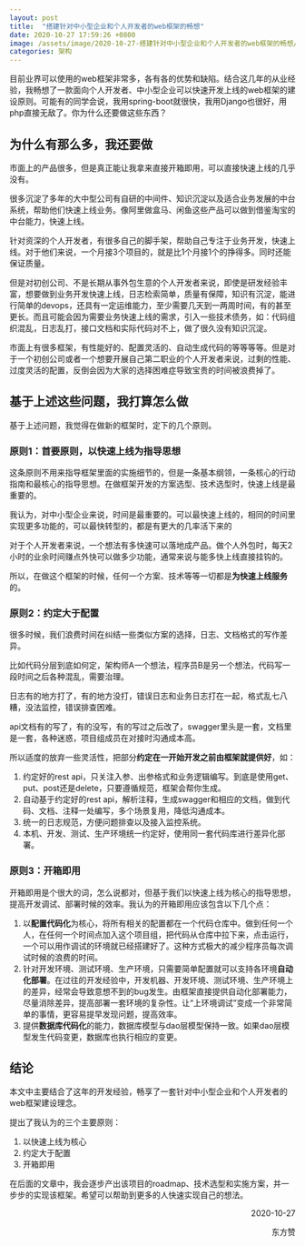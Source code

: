 ```yaml
---
layout: post
title:  "搭建针对中小型企业和个人开发者的web框架的畅想"
date: 2020-10-27 17:59:26 +0800
image: /assets/image/2020-10-27-搭建针对中小型企业和个人开发者的web框架的畅想/20200910123404.jpg
categories: 架构
---
```


目前业界可以使用的web框架非常多，各有各的优势和缺陷。结合这几年的从业经验，我畅想了一款面向个人开发者、中小型企业可以快速开发上线的web框架的建设原则。可能有的同学会说，我用spring-boot就很快，我用Django也很好，用php直接无敌了。你为什么还要做这些东西？

## 为什么有那么多，我还要做
市面上的产品很多，但是真正能让我拿来直接开箱即用，可以直接快速上线的几乎没有。

很多沉淀了多年的大中型公司有自研的中间件、知识沉淀以及适合业务发展的中台系统，帮助他们快速上线业务。像阿里做盒马、闲鱼这些产品可以做到借鉴淘宝的中台能力，快速上线。

针对资深的个人开发者，有很多自己的脚手架，帮助自己专注于业务开发，快速上线。对于他们来说，一个月接3个项目的，就是比1个月接1个的挣得多。同时还能保证质量。

但是对初创公司、不是长期从事外包生意的个人开发者来说，即使是研发经验丰富，想要做到业务开发快速上线，日志检索简单，质量有保障，知识有沉淀，能进行简单的devops，还具有一定运维能力，至少需要几天到一两周时间，有的甚至更长。而且可能会因为需要业务快速上线的需求，引入一些技术债务，如：代码组织混乱，日志乱打，接口文档和实际代码对不上，做了很久没有知识沉淀。

市面上有很多框架，有性能好的、配置灵活的、自动生成代码的等等等等。但是对于一个初创公司或者一个想要开展自己第二职业的个人开发者来说，过剩的性能、过度灵活的配置，反倒会因为大家的选择困难症导致宝贵的时间被浪费掉了。
## 基于上述这些问题，我打算怎么做
基于上述问题，我觉得在做新的框架时，定下的几个原则。
### 原则1：首要原则，以快速上线为指导思想
这条原则不用来指导框架里面的实施细节的，但是一条基本纲领，一条核心的行动指南和最核心的指导思想。在做框架开发的方案选型、技术选型时，快速上线是最重要的。

我认为，对中小型企业来说，时间是最重要的。可以最快速上线的，相同的时间里实现更多功能的，可以最快转型的，都是有更大的几率活下来的

对于个人开发者来说，一个想法有多快速可以落地成产品。做个人外包时，每天2小时的业余时间赚点外快可以做多少功能，通常来说与能多快上线直接挂钩的。

所以，在做这个框架的时候，任何一个方案、技术等等一切都是**为快速上线服务**的。

### 原则2：约定大于配置
很多时候，我们浪费时间在纠结一些类似方案的选择，日志、文档格式的写作差异。

比如代码分层到底如何定，架构师A一个想法，程序员B是另一个想法，代码写一段时间之后各种混乱，需要治理。

日志有的地方打了，有的地方没打，错误日志和业务日志打在一起，格式乱七八糟，没法监控，错误排查困难。

api文档有的写了，有的没写，有的写过之后改了，swagger里头是一套，文档里是一套，各种迷惑，项目组成员在对接时沟通成本高。

所以适度的放弃一些灵活性，把部分**约定在一开始开发之前由框架就提供好**，如：
1. 约定好的rest api，只关注入参、出参格式和业务逻辑编写。到底是使用get、put、post还是delete，只要遵循规范，框架会帮你生成。
2. 自动基于约定好的rest api，解析注释，生成swagger和相应的文档，做到代码、文档、注释一处编写，多个场景复用，降低沟通成本。
3. 统一的日志规范，方便问题排查以及接入监控系统。
4. 本机、开发、测试、生产环境统一约定好，使用同一套代码库进行差异化部署。

### 原则3：开箱即用
开箱即用是个很大的词，怎么说都对，但基于我们以快速上线为核心的指导思想，提高开发调试、部署时候的效率。我认为的开箱即用应该包含以下几个点：

1. 以**配置代码化**为核心，将所有相关的配置都在一个代码仓库中。做到任何一个人，在任何一个时间点加入这个项目组，把代码从仓库中拉下来，点击运行，一个可以用作调试的环境就已经搭建好了。这种方式极大的减少程序员每次调试时候的浪费的时间。
2. 针对开发环境、测试环境、生产环境，只需要简单配置就可以支持各环境**自动化部署**。在过往的开发经验中，开发机器、开发环境、测试环境、生产环境上的差异，经常会导致意想不到的bug发生。由框架直接提供自动化部署能力，尽量消除差异，提高部署一套环境的复杂性。让“上环境调试”变成一个非常简单的事情，更容易提早发现问题，提高效率。
3. 提供**数据库代码化**的能力，数据库模型与dao层模型保持一致。如果dao层模型发生代码变更，数据库也执行相应的变更。

## 结论
本文中主要结合了这年的开发经验，畅享了一套针对中小型企业和个人开发者的web框架建设理念。

提出了我认为的三个主要原则：
1. 以快速上线为核心
2. 约定大于配置
3. 开箱即用

在后面的文章中，我会逐步产出该项目的roadmap、技术选型和实施方案，并一步步的实现该框架。希望可以帮助到更多的人快速实现自己的想法。

<p align="right">2020-10-27</p>
<p align="right">东方赞</p>